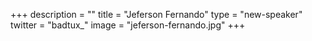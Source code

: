 +++
description = ""
title = "Jeferson Fernando"
type = "new-speaker"
twitter = "badtux_"
image = "jeferson-fernando.jpg"
+++